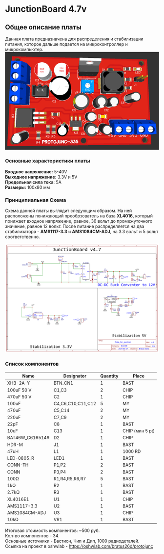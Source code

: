 # JunctionBoard 4.7v
## Общее описание платы
Данная плата предназначена для распределения и стабилизации питания, которое дальше подается на микроконтроллер и микрокомпьютер.\
![JuncBoard](./Images/JunctionBoard_V4.7.png)
### Основные характеристики платы
__Входное напряжение:__ 5-40V\
__Выходное напряжение:__ 3.3V и 5V\
__Предельная сила тока__: 5А\
__Размеры:__ 100х80 мм
### Принципиальная Схема
Схема данной платы выглядит следующим образом. На ней расположены понижающий преобрзователь на база __XL4016__, который понижает входное напряжение, равное, 36 вольт до промежуточного значение, равное 12 вольт. После питание распределяется на два стабилизатора - __AMS1117-3.3__ и __AMS1084CM-ADJ__, на 3.3 вольт и 5 вольт соответственно.

![Схема](./Images/Schematic_ProtoJunc-335_V4.7.png)
### Список компонентов
| Name | Designator | Quantity | Place |
|---|---|---|---|
| XHB-2A-Y | BTN_CN1 | 1 | BAST |
| 100uF 50 V | C1,C3 | 2 | CHIP |
| 470uF 50 V | C2 | 1 | CHIP |
| 100uF | C4,C6,C10,C11,C12 | 5 | MY |
| 470uF | C5,C14 | 2 | MY |
| 220uF | C7,C9 | 2 | MY |
| 22pF | C8 | 1 | BAST |
| 10uF | C13 | 1 | CHIP (мин 5 pt) |
| BAT46W_C6165149 | D2 | 1 | CHIP |
| HDR-M | J1 | 1 | BAST |
| 47uH | L1 | 1 | 1000 RD |
| LED-0805_R | LED1 | 1 | BAST |
| CONN-TH | P1,P2 | 2 | BAST |
| CONN | P3,P4 | 2 | BAST |
| 100Ω | R1,R4,R5,R6,R7 | 5 | BAST |
| 1kΩ | R2 | 1 | BAST |
| 2.7kΩ | R3 | 1 | BAST |
| XL4016E1 | U1 | 1 | CHIP |
| AMS1117-3.3 | U2 | 1 | BAST |
| AMS1084CM-ADJ | U3 | 1 | CHIP |
| 10kΩ | VR1 | 1 | BAST |

Итоговая стоимость компонентов: ~500 руб.\
Кол-во компонентов - 34.\
Основные источники - Бастион, Чип и Дип, 1000 радиодеталей.\
Ссылка на проект в oshwlab - https://oshwlab.com/bratus26d/protojunc
